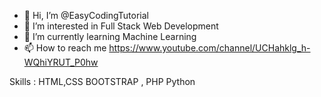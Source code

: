- 👋 Hi, I’m @EasyCodingTutorial
- 👀 I’m interested in Full Stack Web Development
- 🌱 I’m currently learning Machine Learning
- 📫 How to reach me    https://www.youtube.com/channel/UCHahklg_h-WQhiYRUT_P0hw

Skills : HTML,CSS BOOTSTRAP , PHP Python 

<!---
EasyCodingTutorial/EasyCodingTutorial is a ✨ special ✨ repository because its `README.md` (this file) appears on your GitHub profile.
You can click the Preview link to take a look at your changes.
--->
